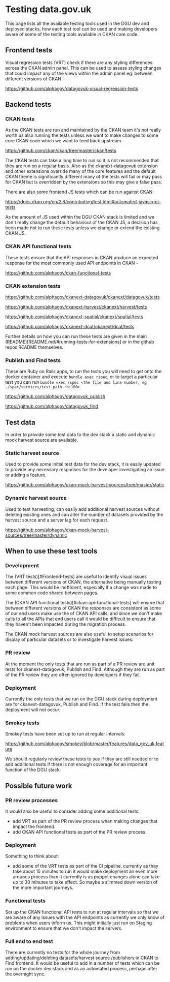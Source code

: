 # Testing data.gov.uk

This page lists all the available testing tools used in the DGU dev and deployed stacks, how each test tool can be used and making developers aware of some of the testing tools available in CKAN core code.

## Frontend tests

Visual regression tests (VRT) check if there are any styling differences across the CKAN admin panel. This can be used to assess styling changes that could impact any of the views within the admin panel eg: between different versions of CKAN -

https://github.com/alphagov/datagovuk-visual-regression-tests

## Backend tests

### CKAN tests

As the CKAN tests are run and maintained by the CKAN team it's not really worth us also running the tests unless we want to make changes to some core CKAN code which we want to feed back upstream.

https://github.com/ckan/ckan/tree/master/ckan/tests

The CKAN tests can take a long time to run so it is not recommended that they are run on a regular basis. Also as the ckanext-datagovuk extension and other extensions override many of the core features and the default CKAN theme is significantly different many of the tests will fail or may pass for CKAN but is overridden by the extensions so this may give a false pass.

There are also some frontend JS tests which can be run against CKAN:

https://docs.ckan.org/en/2.8/contributing/test.html#automated-javascript-tests

As the amount of JS used within the DGU CKAN stack is limited and we don't really change the default behaviour of the CKAN JS, a decision has been made not to run these tests unless we change or extend the existing CKAN JS.

### CKAN API functional tests

These tests ensure that the API responses in CKAN produce an expected response for the most commonly used API endpoints in CKAN -

https://github.com/alphagov/ckan-functional-tests

### CKAN extension tests

https://github.com/alphagov/ckanext-datagovuk/ckanext/datagovuk/tests

https://github.com/alphagov/ckanext-harvest/ckanext/harvest/tests

https://github.com/alphagov/ckanext-spatial/ckanext/spatial/tests

https://github.com/alphagov/ckanext-dcat/ckanext/dcat/tests

Further details on how you can run these tests are given in the main (README)[README.md/#running-tests-for-extensions] or in the github repos README themselves.

### Publish and Find tests

These are Ruby on Rails apps, to run the tests you will need to get onto the docker container and execute `bundle exec rspec`, or to target a particular test you can run `bundle exec rspec <the file and line number, eg ./spec/services/test_path.rb:100>`

https://github.com/alphagov/datagovuk_publish

https://github.com/alphagov/datagovuk_find

## Test data

In order to provide some test data to the dev stack a static and dynamic mock harvest source are available.

### Static harvest source 

Used to provide some initial test data for the dev stack, it is easily updated to provide any necessary responses for the developer investigating an issue or adding a feature.

https://github.com/alphagov/ckan-mock-harvest-sources/tree/master/static

### Dynamic harvest source

Used to test harvesting, can easily add additional harvest sources without deleting existing ones and can alter the number of datasets provided by the harvest source and a server lag for each request.

https://github.com/alphagov/ckan-mock-harvest-sources/tree/master/dynamic

## When to use these test tools

### Development

The (VRT tests)[#Frontend-tests] are useful to identify visual issues between different versions of CKAN, the alternative being manually testing each page. This would be inefficient, especially if a change was made to some common code shared between pages.

The (CKAN API functional tests)[#ckan-api-functional-tests] will ensure that between different versions of CKAN the responses are consistent as some of our end users make use the of CKAN API calls, and since we don't make calls to all the APIs that end users call it would be difficult to ensure that they haven't been impacted during the migration process.

The CKAN mock harvest sources are also useful to setup scenarios for display of particular datasets or to investigate harvest issues.

### PR review

At the moment the only tests that are run as part of a PR review are unit tests for ckanext-datagovuk, Publish and Find. Although they are run as part of the PR review they are often ignored by developers if they fail.

### Deployment

Currently the only tests that we run on the DGU stack during deployment are for ckanext-datagovuk, Publish and Find. If the test fails then the deployment will not occur. 

### Smokey tests

Smokey tests have been set up to run at regular intervals:

https://github.com/alphagov/smokey/blob/master/features/data_gov_uk.feature

We should regularly review these tests to see if they are still needed or to add additional tests if there is not enough coverage for an important function of the DGU stack.

## Possible future work

### PR review processes

It would also be useful to consider adding some additional tests:

- add VRT as part of the PR review process when making changes that impact the frontend.
- add CKAN API functional tests as part of the PR review process.

### Deployment

Something to think about:

- add some of the VRT tests as part of the CI pipeline, currently as they take about 15 minutes to run it would make deployment an even more arduous process than it currently is as puppet changes alone can take up to 30 minutes to take effect. So maybe a slimmed down version of the more important journeys.

### Functional tests

Set up the CKAN functional API tests to run at regular intervals so that we are aware of any issues with the API endpoints as currently we only know of problems when users inform us. This might initially just run on Staging environment to ensure that we don't impact the servers.

### Full end to end test

There are currently no tests for the whole journey from adding/updating/deleting datasets/harvest source /publishers in CKAN to Find frontend. It would be useful to add in a number of tests which can be run on the docker dev stack and as an automated process, perhaps after the overnight sync.
